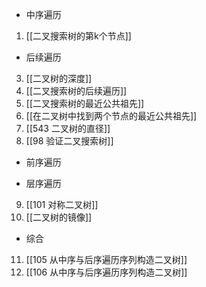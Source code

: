 - 中序遍历
1. [[二叉搜索树的第k个节点]]

- 后续遍历
3. [[二叉树的深度]]
4. [[二叉搜索树的后续遍历]]
5. [[二叉搜索树的最近公共祖先]]
6. [[在二叉树中找到两个节点的最近公共祖先]]
7. [[543 二叉树的直径]]
8. [[98 验证二叉搜索树]]

- 前序遍历

- 层序遍历
9. [[101 对称二叉树]]
10. [[二叉树的镜像]]


- 综合
11. [[105 从中序与后序遍历序列构造二叉树]]
12. [[106 从中序与后序遍历序列构造二叉树]]
